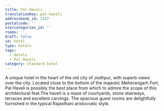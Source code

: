 ```yaml
---
title: Pal Haveli
translationKey: pal-haveli
addressbook_id: 2147
postalcode: ''
starcategories_id: ''
rooms: ''
draft: false
id: hotel
type: hotels
tags:
  - Hotels
  - Pal Haveli
category: Standard hotel
---
```

A unique hotel in the heart of the old city of Jodhpur, with superb views over the city. Located close to the bottom of the majestic Meherangarh Fort, Pal Haveli is possibly the best place from which to admire the scope of this architectural feat.The haveli is a maze of courtyards, stone stairways, terraces and excellent carvings. The spacious guest rooms are delightfully furnished in the typical Rajasthani aristocratic style.